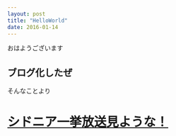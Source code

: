 ```yaml
---
layout: post
title: "HelloWorld"
date: 2016-01-14
---
```


おはようございます

## ブログ化したぜ  
そんなことより  

# [シドニア一挙放送見ような！](http://live.nicovideo.jp/watch/lv246633185)

